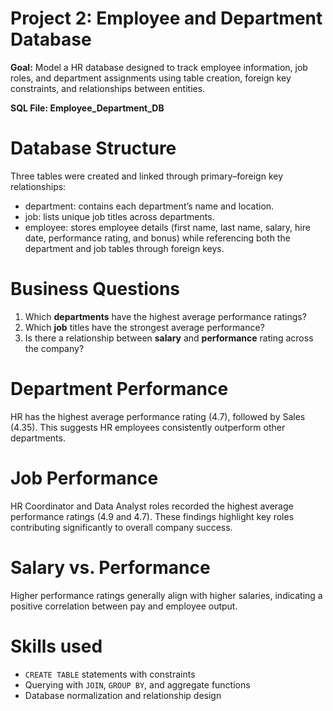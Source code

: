 
# Project 2: Employee and Department Database

**Goal:** Model a HR database designed to track employee information, job roles, and department assignments using table creation, foreign key constraints, and relationships between entities.

**SQL File: Employee_Department_DB**

# Database Structure
Three tables were created and linked through primary–foreign key relationships:
- department: contains each department’s name and location.
- job: lists unique job titles across departments.
- employee: stores employee details (first name, last name, salary, hire date, performance rating, and bonus) while referencing both the department and job tables through foreign keys.

# Business Questions
1. Which **departments** have the highest average performance ratings?
2. Which **job** titles have the strongest average performance?
3. Is there a relationship between **salary** and **performance** rating across the company?

# Department Performance
HR has the highest average performance rating (4.7), followed by Sales (4.35).
This suggests HR employees consistently outperform other departments.
# Job Performance
HR Coordinator and Data Analyst roles recorded the highest average performance ratings (4.9 and 4.7).
These findings highlight key roles contributing significantly to overall company success.
# Salary vs. Performance
Higher performance ratings generally align with higher salaries, indicating a positive correlation between pay and employee output.

# Skills used
- `CREATE TABLE` statements with constraints  
- Querying with `JOIN`, `GROUP BY`, and aggregate functions  
- Database normalization and relationship design  
